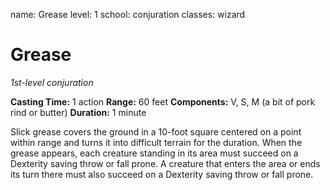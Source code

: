 name: Grease
level: 1
school: conjuration
classes: wizard

# Grease
_1st-level conjuration_

**Casting Time:** 1 action
**Range:** 60 feet
**Components:** V, S, M (a bit of pork rind or butter)
**Duration:** 1 minute

Slick grease covers the ground in a 10-foot square centered on a point within range and turns it into difficult terrain for the duration.
When the grease appears, each creature standing in its area must succeed on a Dexterity saving throw or fall prone. A creature that enters the area or ends its turn there must also succeed on a Dexterity saving throw or fall prone.
